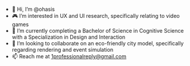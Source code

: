 - 🪷 Hi, I’m @ohasis
- 🎮 I’m interested in UX and UI research, specifically relating to video games
- 🌱 I’m currently completing a Bachelor of Science in Cognitive Science with a Specialization in Design and Interaction
- 🤝 I’m looking to collaborate on an eco-friendly city model, specifically regarding rendering and event simulation
- 📫 Reach me at <u>1professionalreply@gmail.com</u>

<!---
the0asis/the0asis is a ✨ special ✨ repository because its `README.md` (this file) appears on your GitHub profile.
You can click the Preview link to take a look at your changes.
--->
